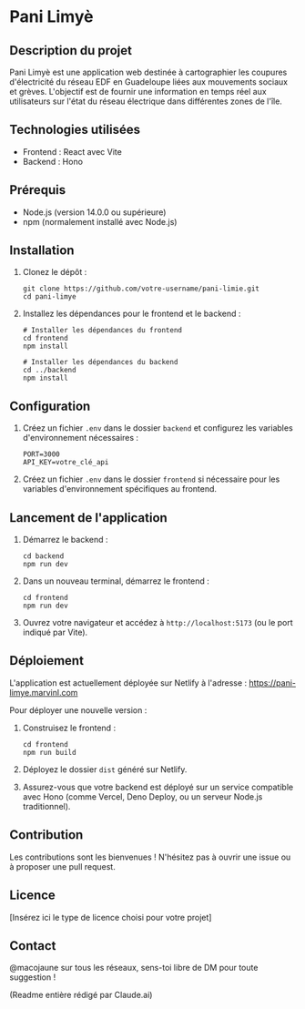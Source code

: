 # Pani Limyè

## Description du projet

Pani Limyè est une application web destinée à cartographier les coupures d'électricité du réseau EDF en Guadeloupe liées aux mouvements sociaux et grèves. L'objectif est de fournir une information en temps réel aux utilisateurs sur l'état du réseau électrique dans différentes zones de l'île.

## Technologies utilisées

- Frontend : React avec Vite
- Backend : Hono

## Prérequis

- Node.js (version 14.0.0 ou supérieure)
- npm (normalement installé avec Node.js)

## Installation

1. Clonez le dépôt :
   ```
   git clone https://github.com/votre-username/pani-limie.git
   cd pani-limye
   ```

2. Installez les dépendances pour le frontend et le backend :
   ```
   # Installer les dépendances du frontend
   cd frontend
   npm install

   # Installer les dépendances du backend
   cd ../backend
   npm install
   ```

## Configuration

1. Créez un fichier `.env` dans le dossier `backend` et configurez les variables d'environnement nécessaires :
   ```
   PORT=3000
   API_KEY=votre_clé_api
   ```

2. Créez un fichier `.env` dans le dossier `frontend` si nécessaire pour les variables d'environnement spécifiques au frontend.

## Lancement de l'application

1. Démarrez le backend :
   ```
   cd backend
   npm run dev
   ```

2. Dans un nouveau terminal, démarrez le frontend :
   ```
   cd frontend
   npm run dev
   ```

3. Ouvrez votre navigateur et accédez à `http://localhost:5173` (ou le port indiqué par Vite).

## Déploiement

L'application est actuellement déployée sur Netlify à l'adresse : https://pani-limye.marvinl.com

Pour déployer une nouvelle version :

1. Construisez le frontend :
   ```
   cd frontend
   npm run build
   ```

2. Déployez le dossier `dist` généré sur Netlify.

3. Assurez-vous que votre backend est déployé sur un service compatible avec Hono (comme Vercel, Deno Deploy, ou un serveur Node.js traditionnel).

## Contribution

Les contributions sont les bienvenues ! N'hésitez pas à ouvrir une issue ou à proposer une pull request.

## Licence

[Insérez ici le type de licence choisi pour votre projet]

## Contact

@macojaune sur tous les réseaux, sens-toi libre de DM pour toute suggestion !

(Readme entière rédigé par Claude.ai)
